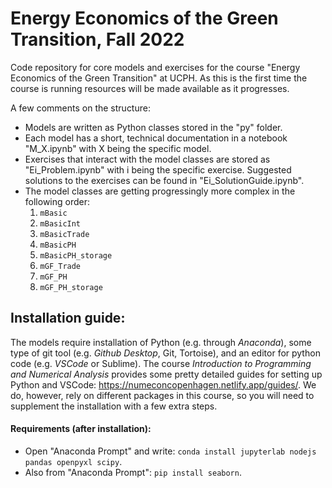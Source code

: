 # Energy Economics of the Green Transition, Fall 2022
Code repository for core models and exercises for the course "Energy Economics of the Green Transition" at UCPH. As this is the first time the course is running resources will be made available as it progresses. 

A few comments on the structure:
- Models are written as Python classes stored in the "py" folder. 
- Each model has a short, technical documentation in a notebook "M_X.ipynb" with X being the specific model.
- Exercises that interact with the model classes are stored as "Ei_Problem.ipynb" with i being the specific exercise. Suggested solutions to the exercises can be found in "Ei_SolutionGuide.ipynb".
- The model classes are getting progressingly more complex in the following order:
  1. ```mBasic```
  2. ```mBasicInt```
  3. ```mBasicTrade```
  4. ```mBasicPH```
  5. ```mBasicPH_storage```
  6. ```mGF_Trade```
  7. ```mGF_PH```
  8. ```mGF_PH_storage```

## Installation guide:
The models require installation of Python (e.g. through *Anaconda*), some type of git tool (e.g. *Github Desktop*, Git, Tortoise), and an editor for python code (e.g. *VSCode* or Sublime). The course *Introduction to Programming and Numerical Analysis* provides some pretty detailed guides for setting up Python and VSCode: https://numeconcopenhagen.netlify.app/guides/. We do, however, rely on different packages in this course, so you will need to supplement the installation with a few extra steps.

#### Requirements (after installation):
* Open "Anaconda Prompt" and write: ```conda install jupyterlab nodejs pandas openpyxl scipy```.
* Also from "Anaconda Prompt": ```pip install seaborn```.

